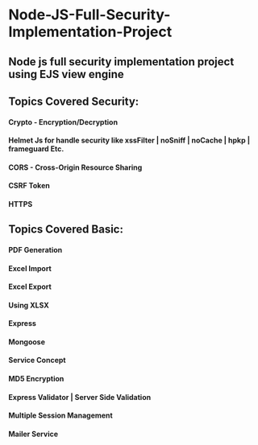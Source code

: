 # Node-JS-Full-Security-Implementation-Project

## Node js full security implementation project using EJS view engine
## Topics Covered Security:
#### Crypto - Encryption/Decryption
#### Helmet Js for handle security like xssFilter | noSniff | noCache | hpkp | frameguard Etc.
#### CORS - Cross-Origin Resource Sharing
#### CSRF Token
#### HTTPS

## Topics Covered Basic:
#### PDF Generation
#### Excel Import
#### Excel Export
#### Using XLSX
#### Express
#### Mongoose
#### Service Concept
#### MD5 Encryption
#### Express Validator | Server Side Validation
#### Multiple Session Management
#### Mailer Service
